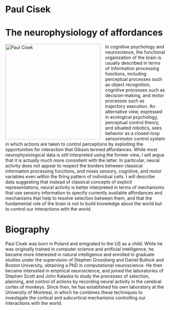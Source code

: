 # Paul Cisek

# The neurophysiology of affordances

<img style="float: left;width: 300px;margin-right: 15px;margin-top: 0px;" src="http://www.cisek.org/pavel/index_files/image003.gif" alt='Paul Cisek' />

In cognitive psychology and neuroscience, the functional organization of the brain is usually described in terms of information processing functions, including perceptual processes such as object recognition, cognitive processes such as decision-making, and motor processes such as trajectory execution. An alternative view, expressed in ecological psychology, perceptual control theory, and situated robotics, sees behavior as a closed-loop sensorimotor control system in which actions are taken to control perceptions by exploiting the opportunities for interaction that Gibson termed affordances. While most neurophysiological data is still interpreted using the former view, I will argue that it is actually much more consistent with the latter. In particular, neural activity does not appear to respect the borders between classical information processing functions, and mixes sensory, cognitive, and motor variables even within the firing pattern of individual cells. I will describe data suggesting that instead of classical concepts of explicit representations, neural activity is better interpreted in terms of mechanisms that use sensory information to specify currently available affordances and mechanisms that help to resolve selection between them, and that the fundamental role of the brain is not to build knowledge about the world but to control our interactions with the world.

# Biography

Paul Cisek was born in Poland and emigrated to the US as a child. While he was originally trained in computer science and artificial intelligence, he became more interested in natural intelligence and enrolled in graduate studies under the supervision of Stephen Grossberg and Daniel Bullock and Boston University, obtaining a PhD in computational neuroscience. He then became interested in empirical neuroscience, and joined the laboratories of Stephen Scott and John Kalaska to study the processes of selection, planning, and control of actions by recording neural activity in the cerebral cortex of monkeys. Since then, he has established his own laboratory at the University of Montreal, in which he combines these techniques to investigate the cortical and subcortical mechanisms controlling our interactions with the world.
